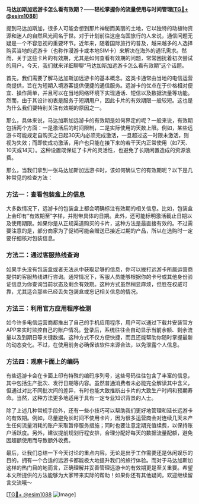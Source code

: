 **马达加斯加远游卡怎么看有效期？——轻松掌握你的流量使用与时间管理[[TG💪+ @esim1088](https://t.me/s/esim1088)]**

提到马达加斯加，很多人可能会想到那片神秘而美丽的土地，它以独特的动植物资源和迷人的自然风光闻名于世。对于计划前往这座岛国旅行的人来说，通信问题无疑是一个不容忽视的重要环节。近年来，随着国际旅行的普及，越来越多的人选择购买当地的远游卡（也称作漫游卡或本地SIM卡）来解决在海外的通讯需求。然而，关于这些卡片的有效期，尤其是如何查看有效期的问题，常常困扰着初次尝试的用户。今天，我们就来详细聊聊“马达加斯加远游卡怎么看有效期”这个话题。

首先，我们需要了解马达加斯加远游卡的基本概念。这类卡通常由当地的电信运营商提供，旨在为短期入境游客提供便捷的通信服务。远游卡的优点在于价格相对便宜、操作简单，并且可以在当地网络环境下实现通话、短信以及数据流量等功能。然而，由于其设计初衷是服务于短期用户，因此卡片的有效期限一般较短。这也是为什么我们要特别关注有效期的原因之一。

那么，具体来说，马达加斯加远游卡的有效期是如何界定的呢？一般来说，有效期包括两个方面：一是激活后的时间限制，二是实际使用的天数上限。例如，某些远游卡可能规定自购买之日起30天内必须完成激活，一旦超过这一时限未激活，则视为失效；而即使成功激活，用户也只能在接下来的若干天内正常使用（如7天、10天或14天）。这种设置既保证了卡片的灵活性，也避免了长期闲置造成的资源浪费。

那么，当我们拿到一张马达加斯加远游卡时，该如何确认它的有效期呢？以下是几种常见的检查方法：

### 方法一：查看包装盒上的信息
大多数情况下，远游卡的包装盒上都会明确标注有效期的相关信息。比如，包装盒上会印有“有效期至”字样，并附带具体的日期。此外，还可能标明激活截止日期以及使用期限。如果你是从正规渠道购买的卡片，这种方法是最直接有效的。不过需要注意的是，部分商家为了促销可能会赠送已接近过期的产品，所以在选购时一定要仔细核对包装信息。

### 方法二：通过客服热线查询
如果手头没有包装盒或者无法从中获取足够的信息，你可以拨打远游卡所属运营商提供的客服热线进行咨询。通常情况下，客服人员能够根据你的卡号或其他身份验证信息为你查询当前状态及剩余有效期。这种方式虽然稍显麻烦，但胜在权威可靠，尤其适合那些已经丢失包装盒或忘记相关信息的情况。

### 方法三：利用官方应用程序检测
如今许多电信运营商都推出了自己的手机应用程序，用户可以通过下载并安装官方APP来实时监控自己的账户情况。登录后，系统往往会自动显示当前余额、剩余流量以及到期日等关键数据。这种方式不仅方便快捷，而且还能帮助你随时掌握最新的动态变化。不过，在使用前务必确保该软件来源合法，以免泄露个人信息。

### 方法四：观察卡面上的编码
有些远游卡会在卡面上印有特殊的编码序列号，这些号码往往包含了丰富的信息，其中包括生产批次、发行日期等内容。虽然普通消费者未必能完全解读其中含义，但通过对比不同批次间的差异，有时也能大致推断出卡片的大致生产时间和预期寿命。当然，这种方法更多地适用于具有一定专业知识背景的人士。

除了上述几种常规手段外，还有一些小技巧可以帮助我们更好地管理和延长远游卡的有效期。例如，尽量避免长时间不使用卡片，因为很多运营商会对连续几天未产生任何流量消耗的账户采取暂停服务措施；同时也要注意定期充值续费，以保持账户活跃度。另外，建议提前规划行程安排，合理分配好每天的数据流量配额，避免因超额使用而导致额外收费。

最后，让我们总结一下今天讨论的重点内容。无论是出于工作需要还是休闲娱乐的目的，拥有一个合适的远游卡都能极大地提升我们的旅行体验。而对于马达加斯加这样的热门目的地而言，正确理解并妥善管理远游卡的有效期更是至关重要。希望本文所提供的方法能够为大家带来实际的帮助！如果你还有其他疑问，欢迎继续留言交流哦～

[[TG💪+ @esim1088](https://t.me/s/esim1088) ![Image](https://i.postimg.cc/4NQfJmqS/Snipaste-2025-05-13-00-14-12.png)]